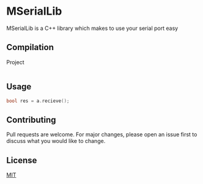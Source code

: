 # MSerialLib

MSerialLib is a C++ library which makes to use your serial port easy

## Compilation
Project 

```bash
```

## Usage

```c++
bool res = a.recieve();
```

## Contributing

Pull requests are welcome. For major changes, please open an issue first
to discuss what you would like to change.

## License

[MIT](https://choosealicense.com/licenses/mit/)